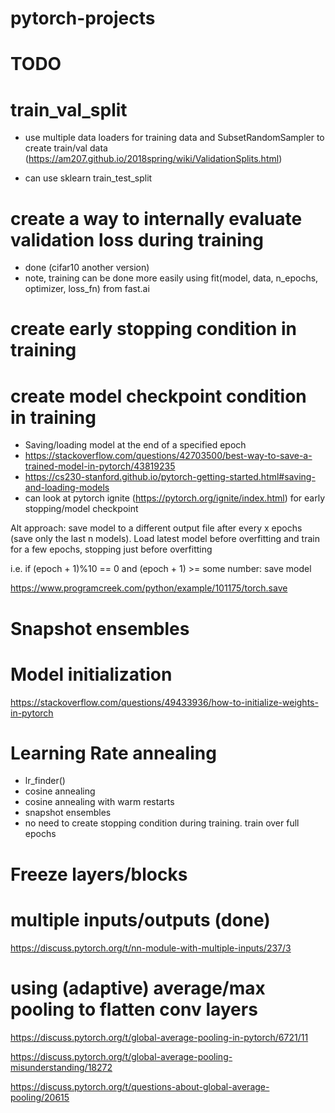 # pytorch-projects

# TODO

# train_val_split
- use multiple data loaders for training data and SubsetRandomSampler to create train/val data (https://am207.github.io/2018spring/wiki/ValidationSplits.html)

- can use sklearn train_test_split

# create a way to internally evaluate validation loss during training
- done (cifar10 another version)
- note, training can be done more easily using fit(model, data, n_epochs, optimizer, loss_fn) from fast.ai

# create early stopping condition in training

# create model checkpoint condition in training
-  Saving/loading model at the end of a specified epoch 
- https://stackoverflow.com/questions/42703500/best-way-to-save-a-trained-model-in-pytorch/43819235
- https://cs230-stanford.github.io/pytorch-getting-started.html#saving-and-loading-models
- can look at pytorch ignite (https://pytorch.org/ignite/index.html) for early stopping/model checkpoint

Alt approach: save model to a different output file after every x epochs (save only the last n models). Load latest model before overfitting and train for a few epochs, stopping just before overfitting

i.e. if (epoch + 1)%10 == 0 and (epoch + 1) >= some number:
        save model

https://www.programcreek.com/python/example/101175/torch.save

# Snapshot ensembles

# Model initialization
https://stackoverflow.com/questions/49433936/how-to-initialize-weights-in-pytorch


# Learning Rate annealing
- lr_finder()
- cosine annealing
- cosine annealing with warm restarts
- snapshot ensembles
- no need to create stopping condition during training. train over full epochs

# Freeze layers/blocks

# multiple inputs/outputs (done)
https://discuss.pytorch.org/t/nn-module-with-multiple-inputs/237/3


# using (adaptive) average/max pooling to flatten conv layers
https://discuss.pytorch.org/t/global-average-pooling-in-pytorch/6721/11

https://discuss.pytorch.org/t/global-average-pooling-misunderstanding/18272

https://discuss.pytorch.org/t/questions-about-global-average-pooling/20615


